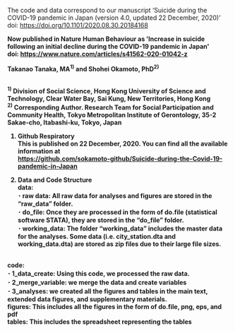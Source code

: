 The code and data correspond to our manuscript ‘Suicide during the COVID-19 pandemic in Japan (version 4.0, updated 22 December, 2020)’ <br>
doi: https://doi.org/10.1101/2020.08.30.20184168 <br>

<b> Now published in Nature Human Behaviour as 'Increase in suicide following an initial decline during the COVID-19 pandemic in Japan' <b><br> 
doi: https://www.nature.com/articles/s41562-020-01042-z <br>

Takanao Tanaka, MA<sup>1)</sup> and Shohei Okamoto, PhD<sup>2)</sup> <br>

<br>
<sup>1)</sup> Division of Social Science, Hong Kong University of Science and Technology, Clear Water Bay, Sai Kung, New Territories, Hong Kong <br>
<sup>2)</sup> Corresponding Author. Research Team for Social Participation and Community Health, Tokyo Metropolitan Institute of Gerontology, 35-2 Sakae-cho, Itabashi-ku, Tokyo, Japan <br>

1.	Github Respiratory <br>
This is published on 22 December, 2020. You can find all the available information at <br>
https://github.com/sokamoto-github/Suicide-during-the-Covid-19-pandemic-in-Japan <br>

2.	Data and Code Structure <br>
data: <br>
･	raw data: All raw data for analyses and figures are stored in the “raw_data” folder. <br>
･	do_file: Once they are processed in the form of do.file (statistical software STATA), they are stored in the “do_file” folder. <br>
･	working_data: The folder “working_data” includes the master data for the analyses. Some data (i.e. city_station.dta and working_data.dta) are stored as zip files due to their large file sizes. <br>
<br>
code:  <br>
･	1_data_create: Using this code, we processed the raw data. <br>
･	2_merge_variable: we merge the data and create variables <br>
･	3_analyses: we created all the figures and tables in the main text, extended data figures, and supplementary materials. <br>
figures: This includes all the figures in the form of do.file, png, eps, and pdf <br>
tables: This includes the spreadsheet representing the tables <br>
